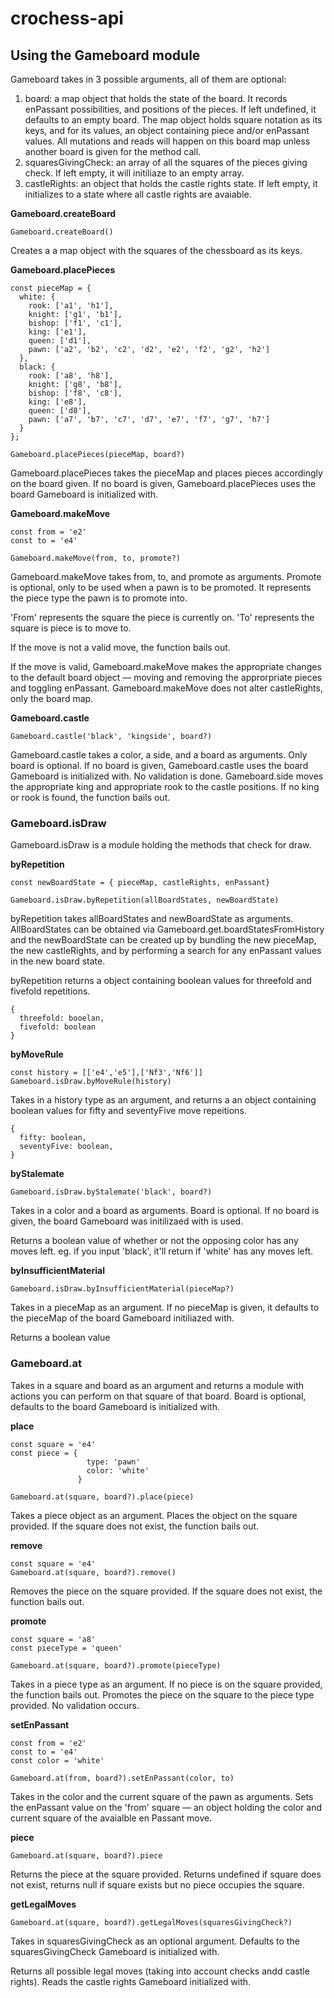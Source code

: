# crochess-api

## Using the Gameboard module

Gameboard takes in 3 possible arguments, all of them are optional:
1. board: a map object that holds the state of the board. It records enPassant possibilities, and positions of the pieces. If left undefined, it defaults to an empty board. The map object holds square notation as its keys, and for its values, an object containing piece and/or enPassant values. All mutations and reads will happen on this board map unless another board is given for the method call. 
3. squaresGivingCheck: an array of all the squares of the pieces giving check. If left empty, it will initiliaze to an empty array.
4. castleRights: an object that holds the castle rights state. If left empty, it initializes to a state where all castle rights are avaiable. 

**Gameboard.createBoard** 
```
Gameboard.createBoard()
```

Creates a a map object with the squares of the chessboard as its keys. 

**Gameboard.placePieces**
```
const pieceMap = {
  white: {
    rook: ['a1', 'h1'],
    knight: ['g1', 'b1'],
    bishop: ['f1', 'c1'],
    king: ['e1'],
    queen: ['d1'],
    pawn: ['a2', 'b2', 'c2', 'd2', 'e2', 'f2', 'g2', 'h2']
  },
  black: {
    rook: ['a8', 'h8'],
    knight: ['g8', 'b8'],
    bishop: ['f8', 'c8'],
    king: ['e8'],
    queen: ['d8'],
    pawn: ['a7', 'b7', 'c7', 'd7', 'e7', 'f7', 'g7', 'h7']
  }
};
  
Gameboard.placePieces(pieceMap, board?)
```

Gameboard.placePieces takes the pieceMap and places pieces accordingly on the board given.
If no board is given, Gameboard.placePieces uses the board Gameboard is initialized with.

**Gameboard.makeMove**
```
const from = 'e2'
const to = 'e4'

Gameboard.makeMove(from, to, promote?)
```

Gameboard.makeMove takes from, to, and promote as arguments. Promote is optional, only to be used when a pawn is to be promoted. It represents the piece type the pawn is to promote into. 

'From' represents the square the piece is currently on. 'To' represents the square is piece is to move to. 

If the move is not a valid move, the function bails out. 

If the move is valid, Gameboard.makeMove makes the appropriate changes to the default board object — moving and removing the approrpriate pieces and toggling enPassant. Gameboard.makeMove does not alter castleRights, only the board map.

**Gameboard.castle**
```
Gameboard.castle('black', 'kingside', board?)
```

Gameboard.castle takes a color, a side, and a board as arguments. Only board is optional.
If no board is given, Gameboard.castle uses the board Gameboard is initialized with. 
No validation is done. Gameboard.side moves the appropriate king and appropriate rook to the castle positions. If no king or rook is found, the function bails out.

### Gameboard.isDraw ###

Gameboard.isDraw is a module holding the methods that check for draw.

**byRepetition**
```
const newBoardState = { pieceMap, castleRights, enPassant}

Gameboard.isDraw.byRepetition(allBoardStates, newBoardState)
```

byRepetition takes allBoardStates and newBoardState as arguments. AllBoardStates can be obtained via Gameboard.get.boardStatesFromHistory and the newBoardState can be created up by bundling the new pieceMap, the new castleRights, and by performing a search for any enPassant values in the new board state. 

byRepetition returns a object containing boolean values for threefold and fivefold repetitions.
```
{ 
  threefold: booelan,
  fivefold: boolean
}
```

**byMoveRule**
```
const history = [['e4','e5'],['Nf3','Nf6']]
Gameboard.isDraw.byMoveRule(history)
```

Takes in a history type as an argument, and returns a an object containing boolean values for fifty and seventyFive move repeitions.
```
{ 
  fifty: boolean,
  seventyFive: boolean,
}
```

**byStalemate**
```
Gameboard.isDraw.byStalemate('black', board?)
```

Takes in a color and a board as arguments. Board is optional. If no board is given, the board Gameboard was initilizaed with is used.

Returns a boolean value of whether or not the opposing color has any moves left. eg. if you input 'black', it'll return if 'white' has any moves left.

**byInsufficientMaterial**
```
Gameboard.isDraw.byInsufficientMaterial(pieceMap?)
```

Takes in a pieceMap as an argument. If no pieceMap is given, it defaults to the pieceMap of the board Gameboard initiliazed with.

Returns a boolean value

### Gameboard.at ###
Takes in a square and board as an argument and returns a module with actions you can perform on that square of that board. Board is optional, defaults to the board Gameboard is initialized with.

**place**
```
const square = 'e4'
const piece = {
                 type: 'pawn'
                 color: 'white'
               }

Gameboard.at(square, board?).place(piece)
```

Takes a piece object as an argument. Places the object on the square provided. If the square does not exist, the function bails out.

**remove**
```
const square = 'e4'
Gameboard.at(square, board?).remove()
```

Removes the piece on the square provided. If the square does not exist, the function bails out.

**promote**
```
const square = 'a8'
const pieceType = 'queen'

Gameboard.at(square, board?).promote(pieceType)
```

Takes in a piece type as an argument. If no piece is on the square provided, the function bails out. Promotes the piece on the square to the piece type provided. No validation occurs.

**setEnPassant** 
```
const from = 'e2'
const to = 'e4'
const color = 'white'

Gameboard.at(from, board?).setEnPassant(color, to)
```

Takes in the color and the current square of the pawn as arguments. Sets the enPassant value on the 'from' square — an object holding the color and current square of the avaialble en Passant move.

**piece**
```
Gameboard.at(square, board?).piece
```

Returns the piece at the square provided. Returns undefined if square does not exist, returns null if square exists but no piece occupies the square.

**getLegalMoves**
```
Gameboard.at(square, board?).getLegalMoves(squaresGivingCheck?)
```

Takes in squaresGivingCheck as an optional argument. Defaults to the squaresGivingCheck Gameboard is initialized with.

Returns all possible legal moves (taking into account checks andd castle rights). Reads the castle rights Gameboard initialized with.

